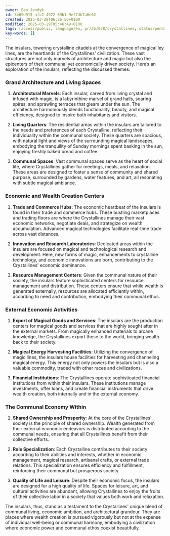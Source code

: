 ```yaml
---
owner: Ben Jendyk
id: 3e09d915-afc2-4972-89b1-9ef7db7a6e62
created: 2025-03-28T06:26:56+0100
modified: 2025-03-29T05:46:49+0100
tags: [access/public, language/en, pr/25/028/crystallines, status/pending]
key-words: []
---
```


The insulars, towering crystalline citadels at the convergence of magical ley lines, are the heartlands of the Crystallines' civilization. These vast structures are not only marvels of architecture and magic but also the epicenters of their communal yet economically driven society. Here’s an exploration of the insulars, reflecting the discussed themes:

### Grand Architecture and Living Spaces

1. **Architectural Marvels**: Each insular, carved from living crystal and infused with magic, is a labyrinthine marvel of grand halls, soaring spires, and sprawling terraces that gleam under the sun. The architecture harmoniously blends functionality, beauty, and magical efficiency, designed to inspire both inhabitants and visitors.

2. **Living Quarters**: The residential areas within the insulars are tailored to the needs and preferences of each Crystalline, reflecting their individuality within the communal society. These quarters are spacious, with natural light and views of the surrounding magical landscapes, embodying the tranquility of Sunday mornings spent basking in the sun, enjoying freshly baked bread and coffee.

3. **Communal Spaces**: Vast communal spaces serve as the heart of social life, where Crystallines gather for meetings, meals, and relaxation. These areas are designed to foster a sense of community and shared purpose, surrounded by gardens, water features, and art, all resonating with subtle magical ambiance.

### Economic and Wealth Creation Centers

1. **Trade and Commerce Hubs**: The economic heartbeat of the insulars is found in their trade and commerce hubs. These bustling marketplaces and trading floors are where the Crystallines manage their vast economic networks, negotiate deals, and strategize on wealth accumulation. Advanced magical technologies facilitate real-time trade across vast distances.

2. **Innovation and Research Laboratories**: Dedicated areas within the insulars are focused on magical and technological research and development. Here, new forms of magic, enhancements to crystalline technology, and economic innovations are born, contributing to the Crystallines' economic dominance.

3. **Resource Management Centers**: Given the communal nature of their society, the insulars feature sophisticated centers for resource management and distribution. These centers ensure that while wealth is generated externally, resources are allocated efficiently within, according to need and contribution, embodying their communal ethos.

### External Economic Activities

1. **Export of Magical Goods and Services**: The insulars are the production centers for magical goods and services that are highly sought after in the external markets. From magically enhanced materials to arcane knowledge, the Crystallines export these to the world, bringing wealth back to their society.

2. **Magical Energy Harvesting Facilities**: Utilizing the convergence of magic lines, the insulars house facilities for harvesting and channeling magical energy. This energy not only powers the insulars but is also a valuable commodity, traded with other races and civilizations.

3. **Financial Institutions**: The Crystallines operate sophisticated financial institutions from within their insulars. These institutions manage investments, offer loans, and create financial instruments that drive wealth creation, both internally and in the external economy.

### The Communal Economy Within

1. **Shared Ownership and Prosperity**: At the core of the Crystallines' society is the principle of shared ownership. Wealth generated from their external economic endeavors is distributed according to the communal needs, ensuring that all Crystallines benefit from their collective efforts.

2. **Role Specialization**: Each Crystalline contributes to their society according to their abilities and interests, whether in economic management, magical research, artisanal crafts, or external trade relations. This specialization ensures efficiency and fulfillment, reinforcing their communal but prosperous society.

3. **Quality of Life and Leisure**: Despite their economic focus, the insulars are designed for a high quality of life. Spaces for leisure, art, and cultural activities are abundant, allowing Crystallines to enjoy the fruits of their collective labor in a society that values both work and relaxation.

The insulars, thus, stand as a testament to the Crystallines' unique blend of communal living, economic ambition, and architectural grandeur. They are places where wealth creation is pursued vigorously but not at the expense of individual well-being or communal harmony, embodying a civilization where economic power and communal ethos coexist beautifully.